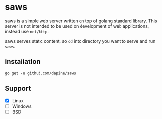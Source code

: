 # saws

saws is a simple web server written on top of golang standard library.
This server is not intended to be used on development of web applications, instead use `net/http`.

saws serves static content, so `cd` into directory you want to serve and run `saws`.

## Installation
`go get -u github.com/dapine/saws`

## Support
- [x] Linux
- [ ] Windows
- [ ] BSD
